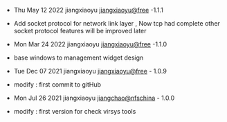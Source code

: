 * Thu May 12 2022 jiangxiaoyu <jiangxiaoyu@free> -1.1.1
- Add socket protocol for network link  layer , Now tcp had complete
  other socket protocol features will be improved later

* Mon Mar 24 2022 jiangxiaoyu <jiangxiaoyu@free> -1.1.0
- base windows to management widget design

* Tue Dec 07 2021 jiangxiaoyu <jiangxiaoyu@free> - 1.0.9
- modify : first commit to gitHub

* Mon Jul 26 2021 jiangxiaoyu <jiangchao@nfschina> - 1.0.0
- modify : first version for check virsys tools
